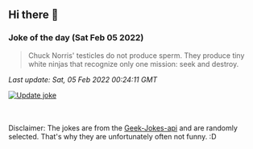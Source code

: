 ## Hi there 👋

### Joke of the day (Sat Feb 05 2022)
<!-- joke -->
>Chuck Norris' testicles do not produce sperm. They produce tiny white ninjas that recognize only one mission: seek and destroy.
<!-- /joke -->

*Last update: Sat, 05 Feb 2022 00:24:11 GMT*

[![Update joke](https://github.com/nclskfm/nclskfm/actions/workflows/joke.yml/badge.svg)](https://github.com/nclskfm/nclskfm/actions/workflows/joke.yml)

<br><br>
Disclaimer: The jokes are from the [Geek-Jokes-api](https://github.com/sameerkumar18/geek-joke-api) and are randomly selected. That's why they are unfortunately often not funny. :D
